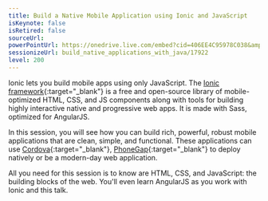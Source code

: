 ```yaml
---
title: Build a Native Mobile Application using Ionic and JavaScript
isKeynote: false
isRetired: false
sourceUrl:
powerPointUrl: https://onedrive.live.com/embed?cid=406EE4C95978C038&amp;resid=406EE4C95978C038%2171311&amp;authkey=AGYmbK71qIIX7iE&amp;em=2
sessionizeUrl: build_native_applications_with_java/17922
level: 200
---
```

Ionic lets you build mobile apps using only JavaScript. The [Ionic framework](http://ionicframework.com/){:target="_blank"} is a free and open-source library of mobile-optimized HTML, CSS, and JS components along with tools for building highly interactive native and progressive web apps. It is made with Sass, optimized for AngularJS.

In this session, you will see how you can build rich, powerful, robust mobile applications that are clean, simple, and functional. These applications can use [Cordova](http://cordova.apache.org/){:target="_blank"}, [PhoneGap](http://phonegap.com/){:target="_blank"} to deploy natively or be a modern-day web application.

All you need for this session is to know are HTML, CSS, and JavaScript: the building blocks of the web. You'll even learn AngularJS as you work with Ionic and this talk.
